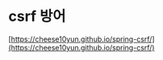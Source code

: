 # csrf 방어

[https://cheese10yun.github.io/spring-csrf/](https://cheese10yun.github.io/spring-csrf/)

